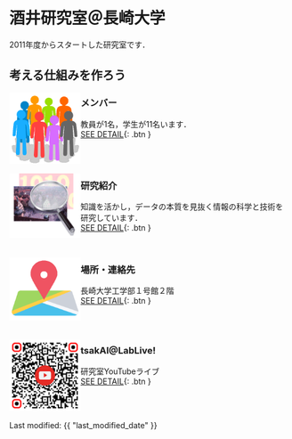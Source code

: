 # 酒井研究室＠長崎大学
2011年度からスタートした研究室です．

考える仕組みを作ろう
---

[<img src="assets/images/population_w400.png" width="128" align="left">](https://sites.google.com/site/tsakailab/members)
### メンバー
教員が1名，学生が11名います．
<br>
[SEE DETAIL](https://sites.google.com/site/tsakailab/members){: .btn }

<br>
<br>


[<img src="assets/images/pr_icon_w300.png" width="128" align="left">](https://sites.google.com/site/tsakailab/research)
### 研究紹介
知識を活かし，データの本質を見抜く情報の科学と技術を研究しています．<br>
[SEE DETAIL](https://sites.google.com/site/tsakailab/research){: .btn }

<br>

[<img src="assets/images/pr_map_icon_t.png" width="128" align="left">](https://sites.google.com/site/tsakailab/contact)
### 場所・連絡先
長崎大学工学部１号館２階<br>
[SEE DETAIL](https://sites.google.com/site/tsakailab/contact){: .btn }

<br>
<br>

[<img src="assets/images/Lablive_YTiconO__qrcode-monkey.png" width="128" align="left">](https://youtube.com/playlist?list=PLqcsCBw9njgBZDP-VsYt6hjROK8mhrmOa)
### tsakAI@LabLive!
研究室YouTubeライブ<br>
[SEE DETAIL](https://youtube.com/playlist?list=PLqcsCBw9njgBZDP-VsYt6hjROK8mhrmOa){: .btn }


<br>
<br>

Last modified: {{ "last_modified_date" }}
